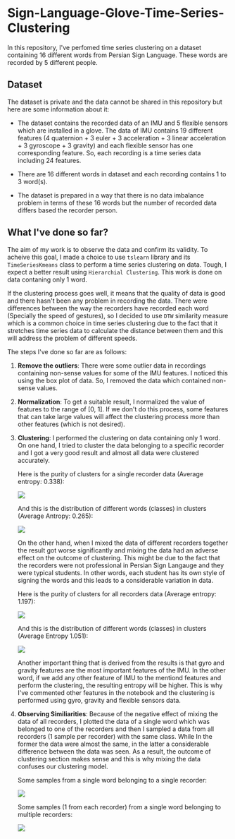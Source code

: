 # Sign-Language-Glove-Time-Series-Clustering

In this repository, I've perfomed time series clustering on a dataset containing 16 different words from Persian Sign Language. These words are recorded by 5 different people.

## Dataset

The dataset is private and the data cannot be shared in this repository but here are some information about it:

- The dataset contains the recorded data of an IMU and 5 flexible sensors which are installed in a glove. The data of IMU contains 19 different features (4 quaternion + 3 euler + 3 acceleration + 3 linear acceleration + 3 gyroscope + 3 gravity) and each flexible sensor has one corresponding feature. So, each recording is a time series data including 24 features.

- There are 16 different words in dataset and each recording contains 1 to 3 word(s). 

- The dataset is prepared in a way that there is no data imbalance problem in terms of these 16 words but the number of recorded data differs based the recorder person.

## What I've done so far?

The aim of my work is to observe the data and confirm its validity. To acheive this goal, I made a choice to use `tslearn` library and its `TimeSeriesKmeans` class to perform a time series clustering on data. Tough, I expect a better result using `Hierarchial Clustering`. This work is done on data contaning only 1 word.

 If the clustering process goes well, it means that the quality of data is good and there hasn't been any problem in recording the data. There were differences between the way the recorders have recorded each word (Specially the speed of gestures), so I decided to use `DTW` similarity measure which is a common choice in time series clustering due to the fact that it stretches time series data to calculate the distance between them and this will address the problem of different speeds.

The steps I've done so far are as follows:

1. **Remove the outliers**: There were some outlier data in recordings containing non-sense values for some of the IMU features. I noticed this using the box plot of data. So, I removed the data which contained non-sense values.

2. **Normalization**: To get a suitable result, I normalized the value of features to the range of [0, 1]. If we don't do this process, some features that can take large values will affect the clustering process more than other features (which is not desired).

3. **Clustering**: I performed the clustering on data containing only 1 word. On one hand, I tried to cluster the data belonging to a specific recorder and I got a very good result and almost all data were clustered accurately. 
   
   Here is the purity of clusters for a single recorder data (Average entropy: 0.338):
   
   ![](./images/purity-of-clusters-single-recorder.png)
   
   And this is the distribution of different words (classes) in clusters (Average Antropy: 0.265):
   
   ![](./images/distribution-of-labels-single-recorder.png)
   
   On the other hand, when I mixed the data of different recorders together the result got worse significantly and mixing the data had an adverse effect on the outcome of clustering. This might be due to the fact that the recorders were not professional in Persian Sign Langauge and they were typical students. In other words, each student has its own style of signing the words and this leads to a considerable variation in data.
   
   Here is the purity of clusters for all recorders data (Average entropy: 1.197):
   
   ![](./images/purity-of-clusters-all-recorders.png)
   
   And this is the distribution of different words (classes) in clusters (Average Entropy 1.051):
   
   ![](./images/distribution-of-labels-all-recorders.png)
   
   Another important thing that is derived from the results is that gyro and gravity features are the most important features of the IMU. In the other word, if we add any other feature of IMU to the mentiond features and perform the clustering, the resulting entropy will be higher. This is why I've commented other features in the notebook and the clustering is performed using gyro, gravity and flexible sensors data.

4. **Observing Similiarities**: Because of the negative effect of mixing the data of all recorders, I plotted the data of a single word which was belonged to one of the recorders and then I sampled a data from all recorders (1 sample per recorder) with the same class. While In the former the data were almost the same, in the latter a considerable difference between the data was seen. As a result, the outcome of clustering section makes sense and this is why mixing the data confuses our clustering model.
   
   Some samples from a single word belonging to a single recorder:
   
   ![](./images/observe-similarities-single-recorder.png)
   
   Some samples (1 from each recorder) from a single word belonging to multiple recorders:
   
   ![](./images/observe-similarities-all-recorders.png)
